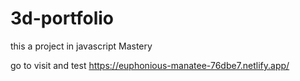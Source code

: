 # 3d-portfolio
this a project in javascript Mastery

go to visit and test
https://euphonious-manatee-76dbe7.netlify.app/
